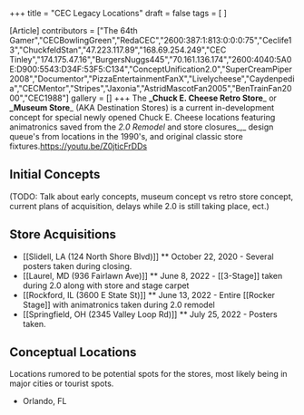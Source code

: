 +++
title = "CEC Legacy Locations"
draft = false
tags = [ ]

[Article]
contributors = ["The 64th Gamer","CECBowlingGreen","RedaCEC","2600:387:1:813:0:0:0:75","Ceclife13","ChuckfeldStan","47.223.117.89","168.69.254.249","CEC Tinley","174.175.47.16","BurgersNuggs445","70.161.136.174","2600:4040:5A0E:D900:5543:D34F:53F5:C134","ConceptUnification2.0","SuperCreamPiper2008","Documentor","PizzaEntertainmentFanX","Livelycheese","Caydenpedia","CECMentor","Stripes","Jaxonia","AstridMascotFan2005","BenTrainFan2000","CEC1988"]
gallery = []
+++
The **_Chuck E. Cheese Retro Store**_ or **_Museum Store**_ (AKA Destination Stores) is a current in-development concept for special newly opened Chuck E. Cheese locations featuring animatronics saved from the _2.0 Remodel_ and store closures_,_ design queue's from locations in the 1990's, and original classic store fixtures.<ref>https://youtu.be/Z0jticFrDDs</ref>

##  Initial Concepts ## 
(TODO: Talk about early concepts, museum concept vs retro store concept, current plans of acquisition, delays while 2.0 is still taking place, ect.)

##  Store Acquisitions ## 

* [[Slidell, LA (124 North Shore Blvd)]]
** October 22, 2020 - Several posters taken during closing.
* [[Laurel, MD (936 Fairlawn Ave)]]
** June 8, 2022 - [[3-Stage]] taken during 2.0 along with store and stage carpet
* [[Rockford, IL (3600 E State St)]]
** June 13, 2022 - Entire [[Rocker Stage]] with animatronics taken during 2.0 remodel
* [[Springfield, OH (2345 Valley Loop Rd)]]
** July 25, 2022 - Posters taken.

##  Conceptual Locations ## 
Locations rumored to be potential spots for the stores, most likely being in major cities or tourist spots.

* Orlando, FL